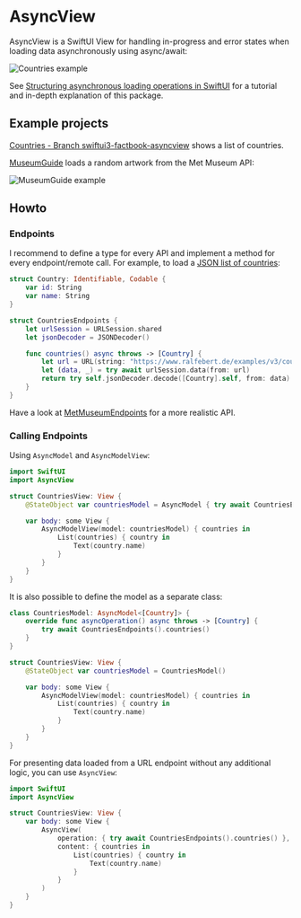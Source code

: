 # AsyncView

AsyncView is a SwiftUI View for handling in-progress and error states when loading data asynchronously using async/await:

![Countries example](https://cdn.ralfebert.de/asyncview_states-3aba8003.png)

See [Structuring asynchronous loading operations in SwiftUI](https://www.ralfebert.com/ios-app-development/swiftui/asyncview/) for a tutorial and in-depth explanation of this package.

## Example projects

[Countries - Branch swiftui3-factbook-asyncview](https://github.com/ralfebert/Countries/tree/swiftui3-factbook-asyncview) shows a list of countries.

[MuseumGuide](https://github.com/ralfebert/MuseumGuide) loads a random artwork from the Met Museum API:

![MuseumGuide example](https://github.com/ralfebert/MuseumGuide/raw/main/docs/museum-example-xcode.jpg)


## Howto

### Endpoints

I recommend to define a type for every API and implement a method for every endpoint/remote call. For example, to load a [JSON list of countries](https://www.ralfebert.de/examples/v3/countries.json):

```swift
struct Country: Identifiable, Codable {
    var id: String
    var name: String
}

struct CountriesEndpoints {
    let urlSession = URLSession.shared
    let jsonDecoder = JSONDecoder()

    func countries() async throws -> [Country] {
        let url = URL(string: "https://www.ralfebert.de/examples/v3/countries.json")!
        let (data, _) = try await urlSession.data(from: url)
        return try self.jsonDecoder.decode([Country].self, from: data)
    }
}
```

Have a look at [MetMuseumEndpoints](https://github.com/ralfebert/MetMuseumEndpoints) for a more realistic API.

### Calling Endpoints

Using `AsyncModel` and `AsyncModelView`:

```swift
import SwiftUI
import AsyncView

struct CountriesView: View {
    @StateObject var countriesModel = AsyncModel { try await CountriesEndpoints().countries() }

    var body: some View {
        AsyncModelView(model: countriesModel) { countries in
            List(countries) { country in
                Text(country.name)
            }
        }
    }
}
```

It is also possible to define the model as a separate class:

```swift
class CountriesModel: AsyncModel<[Country]> {
    override func asyncOperation() async throws -> [Country] {
        try await CountriesEndpoints().countries()
    }
}

struct CountriesView: View {
    @StateObject var countriesModel = CountriesModel()

    var body: some View {
        AsyncModelView(model: countriesModel) { countries in
            List(countries) { country in
                Text(country.name)
            }
        }
    }
}
```

For presenting data loaded from a URL endpoint without any additional logic, you can use `AsyncView`:

```swift
import SwiftUI
import AsyncView

struct CountriesView: View {
    var body: some View {
        AsyncView(
            operation: { try await CountriesEndpoints().countries() },
            content: { countries in
                List(countries) { country in
                    Text(country.name)
                }
            }
        )
    }
}
```
